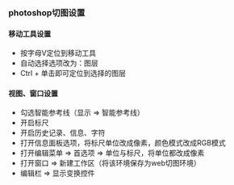 ### photoshop切图设置

#### 移动工具设置
- 按字母V定位到移动工具
- 自动选择选项改为：图层
- Ctrl + 单击即可定位到选择的图层

#### 视图、窗口设置
- 勾选智能参考线（显示 => 智能参考线）
- 开启标尺
- 开启历史记录、信息、字符
- 打开信息面板选项，将标尺单位改成像素，颜色模式改成RGB模式
- 打开编辑菜单 => 首选项 => 单位与标尺，将单位都改成像素
- 打开窗口 => 新建工作区（将该环境保存为web切图环境）
- 编辑栏 => 显示变换控件
